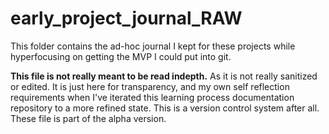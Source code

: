 # early_project_journal_RAW

This folder contains the ad-hoc journal I kept for these projects while hyperfocusing on getting the MVP I could put into git.

**This file is not really meant to be read indepth.** As it is not really sanitized or edited. It is just here for transparency, and my own self reflection requirements when I've iterated this learning process documentation repository to a more refined state. This is a version control system after all. These file is part of the alpha version.